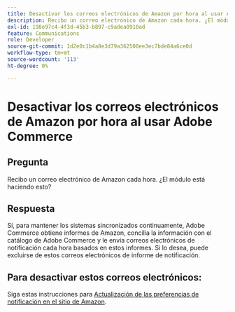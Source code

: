 ```yaml
---
title: Desactivar los correos electrónicos de Amazon por hora al usar Adobe Commerce
description: Recibo un correo electrónico de Amazon cada hora. ¿El módulo está haciendo esto?
exl-id: 198e97c4-4f3d-45b3-b897-c9adea0910ad
feature: Communications
role: Developer
source-git-commit: 1d2e0c1b4a8e3d79a362500ee3ec7bde84a6ce0d
workflow-type: tm+mt
source-wordcount: '113'
ht-degree: 0%

---
```


# Desactivar los correos electrónicos de Amazon por hora al usar Adobe Commerce

## Pregunta

Recibo un correo electrónico de Amazon cada hora. ¿El módulo está haciendo esto?

## Respuesta

Sí, para mantener los sistemas sincronizados continuamente, Adobe Commerce obtiene informes de Amazon, concilia la información con el catálogo de Adobe Commerce y le envía correos electrónicos de notificación cada hora basados en estos informes. Si lo desea, puede excluirse de estos correos electrónicos de informe de notificación.

## Para desactivar estos correos electrónicos:

Siga estas instrucciones para [Actualización de las preferencias de notificación en el sitio de Amazon](https://sellercentral.amazon.com/gp/help/external/G871).
